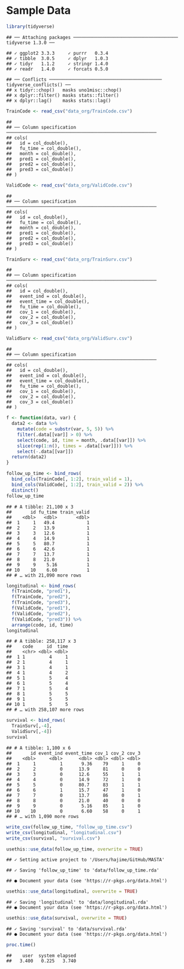 Sample Data
================

``` r
library(tidyverse)
```

    ## ── Attaching packages ─────────────────────────────────────── tidyverse 1.3.0 ──

    ## ✓ ggplot2 3.3.3     ✓ purrr   0.3.4
    ## ✓ tibble  3.0.5     ✓ dplyr   1.0.3
    ## ✓ tidyr   1.1.2     ✓ stringr 1.4.0
    ## ✓ readr   1.4.0     ✓ forcats 0.5.0

    ## ── Conflicts ────────────────────────────────────────── tidyverse_conflicts() ──
    ## x tidyr::chop()   masks uno1misc::chop()
    ## x dplyr::filter() masks stats::filter()
    ## x dplyr::lag()    masks stats::lag()

``` r
TrainCode <- read_csv("data_org/TrainCode.csv")
```

    ## 
    ## ── Column specification ────────────────────────────────────────────────────────
    ## cols(
    ##   id = col_double(),
    ##   fu_time = col_double(),
    ##   month = col_double(),
    ##   pred1 = col_double(),
    ##   pred2 = col_double(),
    ##   pred3 = col_double()
    ## )

``` r
ValidCode <- read_csv("data_org/ValidCode.csv")
```

    ## 
    ## ── Column specification ────────────────────────────────────────────────────────
    ## cols(
    ##   id = col_double(),
    ##   fu_time = col_double(),
    ##   month = col_double(),
    ##   pred1 = col_double(),
    ##   pred2 = col_double(),
    ##   pred3 = col_double()
    ## )

``` r
TrainSurv <- read_csv("data_org/TrainSurv.csv")
```

    ## 
    ## ── Column specification ────────────────────────────────────────────────────────
    ## cols(
    ##   id = col_double(),
    ##   event_ind = col_double(),
    ##   event_time = col_double(),
    ##   fu_time = col_double(),
    ##   cov_1 = col_double(),
    ##   cov_2 = col_double(),
    ##   cov_3 = col_double()
    ## )

``` r
ValidSurv <- read_csv("data_org/ValidSurv.csv")
```

    ## 
    ## ── Column specification ────────────────────────────────────────────────────────
    ## cols(
    ##   id = col_double(),
    ##   event_ind = col_double(),
    ##   event_time = col_double(),
    ##   fu_time = col_double(),
    ##   cov_1 = col_double(),
    ##   cov_2 = col_double(),
    ##   cov_3 = col_double()
    ## )

``` r
f <- function(data, var) {
  data2 <- data %>% 
    mutate(code = substr(var, 5, 5)) %>%
    filter(.data[[var]] > 0) %>%
    select(code, id, time = month, .data[[var]]) %>%  
    slice(rep(1:n(), times = .data[[var]])) %>% 
    select(-.data[[var]])
  return(data2)
}
```

``` r
follow_up_time <- bind_rows(
  bind_cols(TrainCode[, 1:2], train_valid = 1), 
  bind_cols(ValidCode[, 1:2], train_valid = 2)) %>%
  distinct() 
follow_up_time
```

    ## # A tibble: 21,100 x 3
    ##       id fu_time train_valid
    ##    <dbl>   <dbl>       <dbl>
    ##  1     1   49.4            1
    ##  2     2   13.9            1
    ##  3     3   12.6            1
    ##  4     4   14.9            1
    ##  5     5   80.7            1
    ##  6     6   42.6            1
    ##  7     7   13.7            1
    ##  8     8   21.0            1
    ##  9     9    5.16           1
    ## 10    10    6.60           1
    ## # … with 21,090 more rows

``` r
longitudinal <- bind_rows(
  f(TrainCode, "pred1"),
  f(TrainCode, "pred2"),
  f(TrainCode, "pred3"),  
  f(ValidCode, "pred1"),
  f(ValidCode, "pred2"),
  f(ValidCode, "pred3")) %>%
  arrange(code, id, time)
longitudinal
```

    ## # A tibble: 258,117 x 3
    ##    code     id  time
    ##    <chr> <dbl> <dbl>
    ##  1 1         4     1
    ##  2 1         4     1
    ##  3 1         4     1
    ##  4 1         4     2
    ##  5 1         5     4
    ##  6 1         5     4
    ##  7 1         5     4
    ##  8 1         5     5
    ##  9 1         5     5
    ## 10 1         5     5
    ## # … with 258,107 more rows

``` r
survival <- bind_rows(
  TrainSurv[,-4], 
  ValidSurv[,-4])
survival
```

    ## # A tibble: 1,100 x 6
    ##       id event_ind event_time cov_1 cov_2 cov_3
    ##    <dbl>     <dbl>      <dbl> <dbl> <dbl> <dbl>
    ##  1     1         1       9.36    79     1     0
    ##  2     2         0      13.9     81     0     0
    ##  3     3         0      12.6     55     1     1
    ##  4     4         0      14.9     72     1     0
    ##  5     5         0      80.7     83     1     1
    ##  6     6         1      15.7     47     1     0
    ##  7     7         0      13.7     86     0     1
    ##  8     8         0      21.0     40     0     0
    ##  9     9         0       5.16    85     1     0
    ## 10    10         0       6.60    58     0     1
    ## # … with 1,090 more rows

``` r
write_csv(follow_up_time, "follow_up_time.csv")
write_csv(longitudinal, "longitudinal.csv")
write_csv(survival, "survival.csv")
```

``` r
usethis::use_data(follow_up_time, overwrite = TRUE)
```

    ## ✓ Setting active project to '/Users/hajime/GitHub/MASTA'

    ## ✓ Saving 'follow_up_time' to 'data/follow_up_time.rda'

    ## ● Document your data (see 'https://r-pkgs.org/data.html')

``` r
usethis::use_data(longitudinal, overwrite = TRUE)
```

    ## ✓ Saving 'longitudinal' to 'data/longitudinal.rda'
    ## ● Document your data (see 'https://r-pkgs.org/data.html')

``` r
usethis::use_data(survival, overwrite = TRUE)
```

    ## ✓ Saving 'survival' to 'data/survival.rda'
    ## ● Document your data (see 'https://r-pkgs.org/data.html')

``` r
proc.time()
```

    ##    user  system elapsed 
    ##   3.400   0.225   3.740
